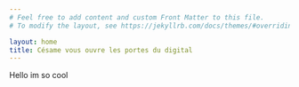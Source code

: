 ```yaml
---
# Feel free to add content and custom Front Matter to this file.
# To modify the layout, see https://jekyllrb.com/docs/themes/#overriding-theme-defaults

layout: home
title: Césame vous ouvre les portes du digital 
---
```


<p class="cool">Hello im so cool</p>